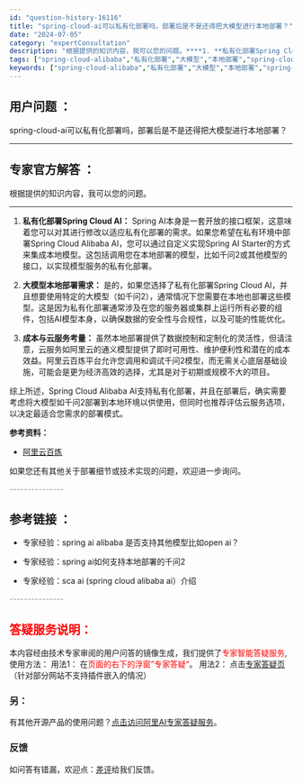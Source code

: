 ```yaml
---
id: "question-history-16116"
title: "spring-cloud-ai可以私有化部署吗，部署后是不是还得把大模型进行本地部署？"
date: "2024-07-05"
category: "expertConsultation"
description: "根据提供的知识内容，我可以您的问题。****1. **私有化部署Spring Cloud AI：**   Spring AI本身是一套开放的接口框架，这意味着您可以对其进行修改以适应私有化部署的需求。如果您希望在私有环境中部署Spring Cloud Alibaba AI，您可以通过自定义实现Spr"
tags: ["spring-cloud-alibaba","私有化部署","大模型","本地部署","spring-cloud-ai"]
keywords: ["spring-cloud-alibaba","私有化部署","大模型","本地部署","spring-cloud-ai"]
---
```


## 用户问题 ： 
 spring-cloud-ai可以私有化部署吗，部署后是不是还得把大模型进行本地部署？  

---------------
## 专家官方解答 ：

根据提供的知识内容，我可以您的问题。

****

1. **私有化部署Spring Cloud AI：**
   Spring AI本身是一套开放的接口框架，这意味着您可以对其进行修改以适应私有化部署的需求。如果您希望在私有环境中部署Spring Cloud Alibaba AI，您可以通过自定义实现Spring AI Starter的方式来集成本地模型。这包括调用您在本地部署的模型，比如千问2或其他模型的接口，以实现模型服务的私有化部署。

2. **大模型本地部署需求：**
   是的，如果您选择了私有化部署Spring Cloud AI，并且想要使用特定的大模型（如千问2），通常情况下您需要在本地也部署这些模型。这是因为私有化部署通常涉及在您的服务器或集群上运行所有必要的组件，包括AI模型本身，以确保数据的安全性与合规性，以及可能的性能优化。

3. **成本与云服务考量：**
   虽然本地部署提供了数据控制和定制化的灵活性，但请注意，云服务如阿里云的通义模型提供了即时可用性、维护便利性和潜在的成本效益。阿里云百炼平台允许您调用和调试千问2模型，而无需关心底层基础设施，可能会是更为经济高效的选择，尤其是对于初期或规模不大的项目。

综上所述，Spring Cloud Alibaba AI支持私有化部署，并且在部署后，确实需要考虑将大模型如千问2部署到本地环境以供使用，但同时也推荐评估云服务选项，以决定最适合您需求的部署模式。

**参考资料：**
- [阿里云百炼](https://www.aliyun.com/product/bailian)

如果您还有其他关于部署细节或技术实现的问题，欢迎进一步询问。


<font color="#949494">---------------</font> 


## 参考链接 ：

* 专家经验：spring ai alibaba 是否支持其他模型比如open ai？ 
 
 * 专家经验：spring ai如何支持本地部署的千问2 
 
 * 专家经验：sca ai (spring cloud alibaba ai）介绍 


 <font color="#949494">---------------</font> 
 


## <font color="#FF0000">答疑服务说明：</font> 

本内容经由技术专家审阅的用户问答的镜像生成，我们提供了<font color="#FF0000">专家智能答疑服务</font>,使用方法：
用法1： 在<font color="#FF0000">页面的右下的浮窗”专家答疑“</font>。
用法2： 点击[专家答疑页](https://answer.opensource.alibaba.com/docs/intro)（针对部分网站不支持插件嵌入的情况）
### 另：


有其他开源产品的使用问题？[点击访问阿里AI专家答疑服务](https://answer.opensource.alibaba.com/docs/intro)。
### 反馈
如问答有错漏，欢迎点：[差评](https://ai.nacos.io/user/feedbackByEnhancerGradePOJOID?enhancerGradePOJOId=16138)给我们反馈。
